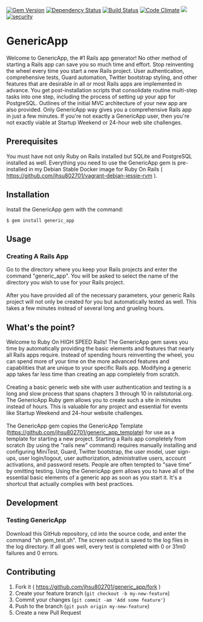 [![Gem Version](https://badge.fury.io/rb/generic_app.svg)](http://badge.fury.io/rb/generic_app)
[![Dependency Status](https://gemnasium.com/jhsu802701/generic_app.svg)](https://gemnasium.com/jhsu802701/generic_app)
[![Build Status](https://travis-ci.org/jhsu802701/generic_app.svg?branch=master)](http://travis-ci.org/jhsu802701/generic_app)
[![Code Climate](https://codeclimate.com/github/jhsu802701/generic_app/badges/gpa.svg)](https://codeclimate.com/github/jhsu802701/generic_app)
<a href="https://codeclimate.com/github/jhsu802701/generic_app/coverage"><img src="https://codeclimate.com/github/jhsu802701/generic_app/badges/coverage.svg" /></a>
[![security](https://hakiri.io/github/jhsu802701/generic_app/master.svg)](https://hakiri.io/github/jhsu802701/generic_app/master)

# GenericApp

Welcome to GenericApp, the #1 Rails app generator!  No other method of starting a Rails app can save you so much time and effort.  Stop reinventing the wheel every time you start a new Rails project.  User authentication, comprehensive tests, Guard automation, Twitter bootstrap styling, and other features that are desirable in all or most Rails apps are implemented in advance.  You get post-installation scripts that consolidate routine multi-step tasks into one step, including the process of setting up your app for PostgreSQL.  Outlines of the initial MVC architecture of your new app are also provided.  Only GenericApp way gives you a comprehensive Rails app in just a few minutes.  If you're not exactly a GenericApp user, then you're not exactly viable at Startup Weekend or 24-hour web site challenges.

## Prerequisites

You must have not only Ruby on Rails installed but SQLite and PostgreSQL installed as well.  Everything you need to use the GenericApp gem is pre-installed in my Debian Stable Docker image for Ruby On Rails ( https://github.com/jhsu802701/vagrant-debian-jessie-rvm ).

## Installation

Install the GenericApp gem with the command:

    $ gem install generic_app

## Usage

### Creating A Rails App

Go to the directory where you keep your Rails projects and enter the command "generic_app".  You will be asked to select the name of the directory you wish to use for your Rails project.
<br><br>
After you have provided all of the necessary parameters, your generic Rails project will not only be created for you but automatically tested as well.  This takes a few minutes instead of several long and grueling hours.

## What's the point?

Welcome to Ruby On HIGH SPEED Rails!  The GenericApp gem saves you time by automatically providing the basic 
elements and features that nearly all Rails apps require.  Instead of spending hours reinventing the wheel, you 
can spend more of your time on the more advanced features and capabilities that are unique to your specific Rails 
app.  Modifying a generic app takes far less time than creating an app completely from scratch.
<br><br>
Creating a basic generic web site with user authentication and testing is a long and slow process that spans chapters 
3 through 10 in railstutorial.org.  The GenericApp Ruby gem allows you to create such a site in minutes instead of 
hours.  This is valuable for any project and essential for events like Startup Weekend and 24-hour website 
challenges.
<br><br>
The GenericApp gem copies the GenericApp Template (https://github.com/jhsu802701/generic_app_template) for use as a template for starting a new project.  Starting a Rails app completely from scratch (by using the "rails new" command) requires manually installing and configuring MiniTest, Guard, Twitter bootstrap, the user model, user sign-ups, user login/logout, user authorization, administrative users, account activations, and password resets.  People are often tempted to "save time" by omitting testing.  Using the GenericApp gem allows you to have all of the essential basic elements of a generic app as soon as you start it.  It's a shortcut that actually complies with best practices.

## Development

### Testing GenericApp
Download this GitHub repository, cd into the source code, and enter the command "sh gem_test.sh".  The screen output is saved to the log files in the log directory.  If all goes well, every test is completed with 0 or 31m0 failures and 0 errors.

## Contributing

1. Fork it ( https://github.com/jhsu802701/generic_app/fork )
2. Create your feature branch (`git checkout -b my-new-feature`)
3. Commit your changes (`git commit -am 'Add some feature'`)
4. Push to the branch (`git push origin my-new-feature`)
5. Create a new Pull Request
